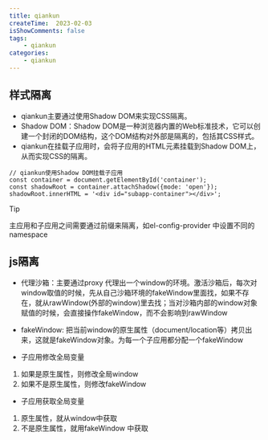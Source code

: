 ```yaml
---
title: qiankun
createTime:  2023-02-03
isShowComments: false
tags:
    - qiankun
categories:
    - qiankun
---
```


## 样式隔离

- qiankun主要通过使用Shadow DOM来实现CSS隔离。
- Shadow DOM：Shadow DOM是一种浏览器内置的Web标准技术，它可以创建一个封闭的DOM结构，这个DOM结构对外部是隔离的，包括其CSS样式。
- qiankun在挂载子应用时，会将子应用的HTML元素挂载到Shadow DOM上，从而实现CSS的隔离。

```
// qiankun使用Shadow DOM挂载子应用
const container = document.getElementById('container');
const shadowRoot = container.attachShadow({mode: 'open'});
shadowRoot.innerHTML = '<div id="subapp-container"></div>';
```

> [!TIP]
> 主应用和子应用之间需要通过前缀来隔离，如el-config-provider 中设置不同的namespace


## js隔离

- 代理沙箱：主要通过proxy 代理出一个window的环境。激活沙箱后，每次对window取值的时候，先从自己沙箱环境的fakeWindow里面找，如果不存在，就从rawWindow(外部的window)里去找；当对沙箱内部的window对象赋值的时候，会直接操作fakeWindow，而不会影响到rawWindow

- fakeWindow: 把当前window的原生属性（document/location等）拷贝出来，这就是fakeWindow对象。为每一个子应用都分配一个fakeWindow

- 子应用修改全局变量

1. 如果是原生属性，则修改全局window
2. 如果不是原生属性，则修改fakeWindow

- 子应用获取全局变量

1. 原生属性，就从window中获取
2. 不是原生属性，就用fakeWindow 中获取
